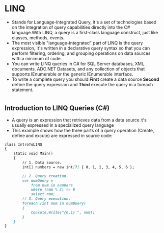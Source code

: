 # LINQ
+ Stands for Language-Integrated Query, It's a set of technologies based on the integration of query capabilities directly into the C# language.With LINQ, a query is a first-class language construct, just like classes, methods, events.
+ The most visible "language-integrated" part of LINQ is the query expression, It's written in a declarative query syntax so that you can perform filtering, ordering, and grouping operations on data sources with a minimum of code.
+ You can write LINQ queries in C# for SQL Server databases, XML documents, ADO.NET Datasets, and any collection of objects that supports IEnumerable or the generic IEnumerable<T> interface.
+ To write a complete query you should **First** create a data source **Second** define the query expression and **Third** execute the query in a foreach statement.

#
## Introduction to LINQ Queries (C#)
+ A query is an expression that retrieves data from a data source it's usually expressed in a specialized query language
+ This example shows how the three parts of a query operation (Create, define and excute) are expressed in source code:
````markdown
class IntroToLINQ
{
    static void Main()
    {
        // 1. Data source.
        int[] numbers = new int[7] { 0, 1, 2, 3, 4, 5, 6 };

        // 2. Query creation.
        var numQuery =
            from num in numbers
            where (num % 2) == 0
            select num;
        // 3. Query execution.
        foreach (int num in numQuery)
        {
            Console.Write("{0,1} ", num);
        }
    }
}
        
````
  
